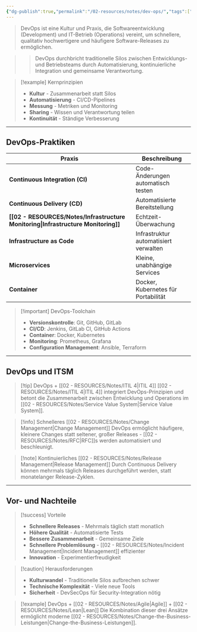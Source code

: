 ```yaml
---
{"dg-publish":true,"permalink":"/02-resources/notes/dev-ops/","tags":["informatik/methodik","informatik/entwicklung","GFN/LF06"],"noteIcon":"","updated":"2025-10-24T12:53:56.959+02:00"}
---
```



>DevOps ist eine Kultur und Praxis, die Softwareentwicklung (Development) und IT-Betrieb (Operations) vereint, um schnellere, qualitativ hochwertigere und häufigere Software-Releases zu ermöglichen.

>>DevOps durchbricht traditionelle Silos zwischen Entwicklungs- und Betriebsteams durch Automatisierung, kontinuierliche Integration und gemeinsame Verantwortung.

>[!example] Kernprinzipien
>- **Kultur** - Zusammenarbeit statt Silos
>- **Automatisierung** - CI/CD-Pipelines
>- **Messung** - Metriken und Monitoring
>- **Sharing** - Wissen und Verantwortung teilen
>- **Kontinuität** - Ständige Verbesserung

---

## DevOps-Praktiken

|Praxis|Beschreibung|
|---|---|
|**Continuous Integration (CI)**|Code-Änderungen automatisch testen|
|**Continuous Delivery (CD)**|Automatisierte Bereitstellung|
|**[[02 - RESOURCES/Notes/Infrastructure Monitoring\|Infrastructure Monitoring]]**|Echtzeit-Überwachung|
|**Infrastructure as Code**|Infrastruktur automatisiert verwalten|
|**Microservices**|Kleine, unabhängige Services|
|**Container**|Docker, Kubernetes für Portabilität|

>[!important] DevOps-Toolchain
>- **Versionskontrolle**: Git, GitHub, GitLab
>- **CI/CD**: Jenkins, GitLab CI, GitHub Actions
>- **Container**: Docker, Kubernetes
>- **Monitoring**: Prometheus, Grafana
>- **Configuration Management**: Ansible, Terraform

---

## DevOps und ITSM

>[!tip] DevOps + [[02 - RESOURCES/Notes/ITIL 4\|ITIL 4]]
>[[02 - RESOURCES/Notes/ITIL 4\|ITIL 4]] integriert DevOps-Prinzipien und betont die Zusammenarbeit zwischen Entwicklung und Operations im [[02 - RESOURCES/Notes/Service Value System\|Service Value System]].

>[!info] Schnelleres [[02 - RESOURCES/Notes/Change Management\|Change Management]]
>DevOps ermöglicht häufigere, kleinere Changes statt seltener, großer Releases - [[02 - RESOURCES/Notes/RFC\|RFC]]s werden automatisiert und beschleunigt.

>[!note] Kontinuierliches [[02 - RESOURCES/Notes/Release Management\|Release Management]]
>Durch Continuous Delivery können mehrmals täglich Releases durchgeführt werden, statt monatelanger Release-Zyklen.

---

## Vor- und Nachteile

>[!success] Vorteile
>- **Schnellere Releases** - Mehrmals täglich statt monatlich
>- **Höhere Qualität** - Automatisierte Tests
>- **Bessere Zusammenarbeit** - Gemeinsame Ziele
>- **Schnellere Problemlösung** - [[02 - RESOURCES/Notes/Incident Management\|Incident Management]] effizienter
>- **Innovation** - Experimentierfreudigkeit

>[!caution] Herausforderungen
>- **Kulturwandel** - Traditionelle Silos aufbrechen schwer
>- **Technische Komplexität** - Viele neue Tools
>- **Sicherheit** - DevSecOps für Security-Integration nötig

>[!example] DevOps + [[02 - RESOURCES/Notes/Agile\|Agile]] + [[02 - RESOURCES/Notes/Lean\|Lean]]
>Die Kombination dieser drei Ansätze ermöglicht moderne [[02 - RESOURCES/Notes/Change-the-Business-Leistungen\|Change-the-Business-Leistungen]].
